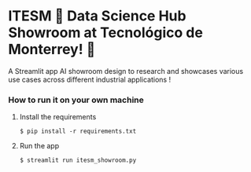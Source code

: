 # ITESM 🐏  Data Science Hub Showroom at Tecnológico de Monterrey! 👋

A Streamlit app  AI showroom design to research and showcases various use cases across different industrial applications !

### How to run it on your own machine

1. Install the requirements

   ```
   $ pip install -r requirements.txt
   ```

2. Run the app

   ```
   $ streamlit run itesm_showroom.py
   ```
